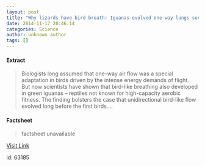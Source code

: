```yaml
---
layout: post
title: "Why lizards have bird breath: Iguanas evolved one-way lungs surprisingly like those of birds"
date: 2014-11-17 20:46:14
categories: Science
author: unknown author
tags: []
---
```



#### Extract
>Biologists long assumed that one-way air flow was a special adaptation in birds driven by the intense energy demands of flight. But now scientists have shown that bird-like breathing also developed in green iguanas – reptiles not known for high-capacity aerobic fitness. The finding bolsters the case that unidirectional bird-like flow evolved long before the first birds....

#### Factsheet
>factsheet unavailable

[Visit Link](http://feeds.sciencedaily.com/~r/sciencedaily/~3/6FTTQTQ78vE/141117154614.htm)

id:   63185
